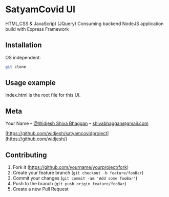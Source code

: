 # SatyamCovid UI

HTML,CSS & JavaScript (JQuery)
Consuming backend NodeJS application build with Express Framework

## Installation

OS independent:

```sh
git clone 
```

## Usage example

Index.html is the root file for this UI.

## Meta

Your Name – [@Widjesh Shiva Bhaggan](https://www.linkedin.com/in/shiva-bhaggan/) – shivabhaggan@gmail.com

[https://github.com/widjesh/satyamcovidproject](https://github.com/widjesh/)

## Contributing

1. Fork it (<https://github.com/yourname/yourproject/fork>)
2. Create your feature branch (`git checkout -b feature/fooBar`)
3. Commit your changes (`git commit -am 'Add some fooBar'`)
4. Push to the branch (`git push origin feature/fooBar`)
5. Create a new Pull Request

